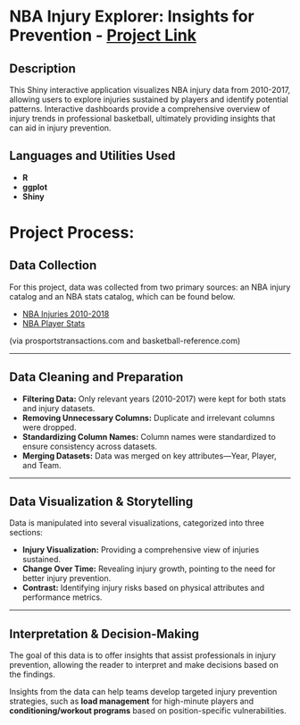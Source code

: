 <h1>NBA Injury Explorer: Insights for Prevention - <a href="https://moriojac.shinyapps.io/myapp/">Project Link</a> </h1>


<h2>Description</h2>
This Shiny interactive application visualizes NBA injury data from 2010-2017, allowing users to explore injuries sustained by players and identify potential patterns. Interactive dashboards provide a comprehensive overview of injury trends in professional basketball, ultimately providing insights that can aid in injury prevention.
<br />


<h2>Languages and Utilities Used</h2>

- <b>R</b> 
- <b>ggplot</b>
- <b>Shiny</b>


<h1>Project Process:</h1>

## Data Collection
For this project, data was collected from two primary sources: an NBA injury catalog and an NBA stats catalog, which can be found below.

- [NBA Injuries 2010-2018](https://www.kaggle.com/datasets/ghopkins/nba-injuries-2010-2018)
- [NBA Player Stats](https://www.kaggle.com/datasets/drgilermo/nba-players-stats?select=Seasons_Stats.csv)

(via prosportstransactions.com and basketball-reference.com)

---

## Data Cleaning and Preparation

- **Filtering Data:** Only relevant years (2010-2017) were kept for both stats and injury datasets.
- **Removing Unnecessary Columns:** Duplicate and irrelevant columns were dropped.
- **Standardizing Column Names:** Column names were standardized to ensure consistency across datasets.
- **Merging Datasets:** Data was merged on key attributes—Year, Player, and Team.

---

## Data Visualization & Storytelling
Data is manipulated into several visualizations, categorized into three sections:

- **Injury Visualization:** Providing a comprehensive view of injuries sustained.
- **Change Over Time:** Revealing injury growth, pointing to the need for better injury prevention.
- **Contrast:** Identifying injury risks based on physical attributes and performance metrics.

---

## Interpretation & Decision-Making
The goal of this data is to offer insights that assist professionals in injury prevention, allowing the reader to interpret and make decisions based on the findings.

Insights from the data can help teams develop targeted injury prevention strategies, such as **load management** for high-minute players and **conditioning/workout programs** based on position-specific vulnerabilities.
